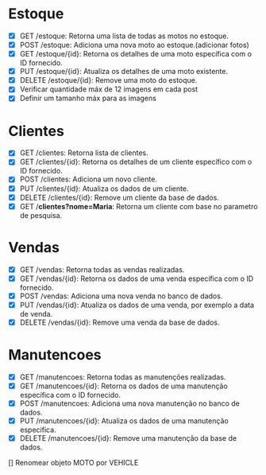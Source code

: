 # Estoque

- [X] GET /estoque: Retorna uma lista de todas as motos no estoque.
- [X] POST /estoque: Adiciona uma nova moto ao estoque.(adicionar fotos)
- [X] GET /estoque/{id}: Retorna os detalhes de uma moto específica com o ID fornecido.
- [X] PUT /estoque/{id}: Atualiza os detalhes de uma moto existente.
- [X] DELETE /estoque/{id}: Remove uma moto do estoque.
- [X] Verificar quantidade máx de 12 imagens em cada post
- [X] Definir um tamanho máx para as imagens

# Clientes

- [X] GET /clientes: Retorna lista de clientes.
- [X] GET /clientes/{id}: Retorna os detalhes de um cliente específico com o ID fornecido.
- [X] POST /clientes: Adiciona um novo cliente.
- [X] PUT /clientes/{id}: Atualiza os dados de um cliente.
- [X] DELETE /clientes/{id}: Remove um cliente da base de dados.
- [X] GET /**clientes?nome=Maria**: Retorna um cliente com base no parametro de pesquisa.

# Vendas

- [X] GET /vendas: Retorna todas as vendas realizadas.
- [X] GET /vendas/{id}: Retorna os dados de uma venda específica com o ID fornecido.
- [X] POST /vendas: Adiciona uma nova venda no banco de dados.
- [X] PUT /vendas/{id}: Atualiza os dados de uma venda, por exemplo a data de venda.
- [X] DELETE /vendas/{id}: Remove uma venda da base de dados.

# Manutencoes

- [X] GET /manutencoes: Retorna todas as manutenções realizadas.
- [X] GET /manutencoes/{id}: Retorna os dados de uma manutenção específica com o ID fornecido.
- [X] POST /manutencoes: Adiciona uma nova manutenção no banco de dados.
- [X] PUT /manutencoes/{id}: Atualiza os dados de uma manutenção especifíca.
- [X] DELETE /manutencoes/{id}: Remove uma manutenção da base de dados.

[] Renomear objeto MOTO por VEHICLE